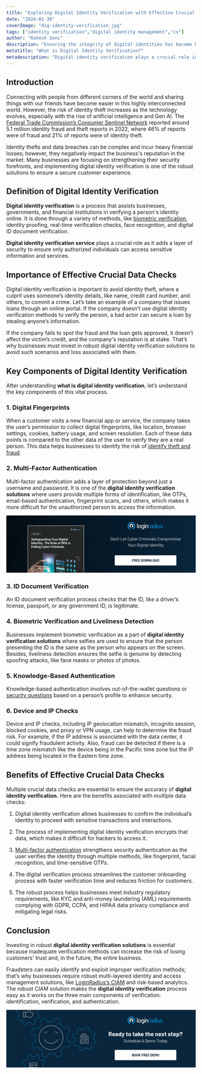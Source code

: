 ```yaml
---
title: "Exploring Digital Identity Verification with Effective Crucial Data Checks"
date: "2024-01-30"
coverImage: "dig-identity-verification.jpg"
tags: ["identity verification","digital identity management","cx"]
author: "Rakesh Soni"
description: "Ensuring the integrity of digital identities has become businesses' topmost concern in this rapidly evolving world. With every business, especially banking and finance, providing digital services for the customer’s convenience, how do they ensure they have the right person? Well, this blog delves into the intricacies of digital identity verification and how it can benefit businesses struggling with the same situation."
metatitle: "What is Digital Identity Verification?"
metadescription: "Digital identity verification plays a crucial role in every industry with stringent regulations. Let’s learn more about it and its key components."
---
```


## Introduction

Connecting with people from different corners of the world and sharing things with our friends have become easier in this highly interconnected world. However, the risk of identity theft increases as the technology evolves, especially with the rise of artificial intelligence and Gen AI. The [Federal Trade Commission’s Consumer Sentinel Network](https://www.ftc.gov/reports/consumer-sentinel-network-data-book-2022) reported around 5.1 million identity fraud and theft reports in 2022, where 46% of reports were of fraud and 21% of reports were of identity theft. 

Identity thefts and data breaches can be complex and incur heavy financial losses; however, they negatively impact the business's reputation in the market. Many businesses are focusing on strengthening their security forefronts, and implementing digital identity verification is one of the robust solutions to ensure a secure customer experience. 

## Definition of Digital Identity Verification

**Digital identity verification** is a process that assists businesses, governments, and financial institutions in verifying a person's identity online. It is done through a variety of methods, like [biometric verification](https://www.loginradius.com/blog/identity/biometric-authentication-mobile-apps/), identity proofing, real-time verification checks, face recognition, and digital ID document verification. 

**Digital identity verification service** plays a crucial role as it adds a layer of security to ensure only authorized individuals can access sensitive information and services. 

## Importance of Effective Crucial Data Checks

Digital identity verification is important to avoid identity theft, where a culprit uses someone’s identity details, like name, credit card number, and others, to commit a crime. Let’s take an example of a company that issues loans through an online portal. If the company doesn’t use digital identity verification methods to verify the person, a bad actor can secure a loan by stealing anyone’s information. 

If the company fails to spot the fraud and the loan gets approved, it doesn’t affect the victim’s credit, and the company's reputation is at stake. That’s why businesses must invest in robust digital identity verification solutions to avoid such scenarios and loss associated with them. 

## Key Components of Digital Identity Verification

After understanding **what is digital identity verification**, let’s understand the key components of this vital process. 

### 1. Digital Fingerprints 

When a customer visits a new financial app or service, the company takes the user’s permission to collect digital fingerprints, like location, browser settings, cookies, battery usage, and screen resolution. Each of these data points is compared to the other data of the user to verify they are a real person. This data helps businesses to identify the risk of [identify theft and fraud](https://www.loginradius.com/blog/identity/identity-theft-impact-on-businesses-in-2023/). 

### 2. Multi-Factor Authentication

Multi-factor authentication adds a layer of protection beyond just a username and password. It is one of the **digital identity verification solutions** where users provide multiple forms of identification, like OTPs, email-based authentication, fingerprint scans, and others, which makes it more difficult for the unauthorized person to access the information. 

[![WP-mfa](WP-mfa.png)](https://www.loginradius.com/resource/whitepaper/mfa-digital-identity-security/)

### 3. ID Document Verification 

An ID document verification process checks that the ID, like a driver’s license, passport, or any government ID, is legitimate. 

### 4. Biometric Verification and Liveliness Detection  

Businesses implement biometric verification as a part of **digital identity verification solutions** where selfies are used to ensure that the person presenting the ID is the same as the person who appears on the screen. Besides, liveliness detection ensures the selfie is genuine by detecting spoofing attacks, like face masks or photos of photos. 

### 5. Knowledge-Based Authentication 

Knowledge-based authentication involves out-of-the-wallet questions or [security questions](https://www.loginradius.com/blog/identity/best-practices-choosing-good-security-questions/) based on a person’s profile to enhance security. 

### 6. Device and IP Checks 

Device and IP checks, including IP geolocation mismatch, incognito session, blocked cookies, and proxy or VPN usage, can help to determine the fraud risk. For example, if the IP address is associated with the data center, it could signify fraudulent activity. Also, fraud can be detected if there is a time zone mismatch like the device being in the Pacific time zone but the IP address being located in the Eastern time zone. 

## Benefits of Effective Crucial Data Checks

Multiple crucial data checks are essential to ensure the accuracy of **digital identity verification.**
Here are the benefits associated with multiple data checks: 

1. Digital identity verification allows businesses to confirm the individual’s identity to proceed with sensitive transactions and interactions. 

2. The process of implementing digital identity verification encrypts that data, which makes it difficult for hackers to access it. 

3. [Multi-factor authentication](https://www.loginradius.com/multi-factor-authentication/) strengthens security authentication as the user verifies the identity through multiple methods, like fingerprint, facial recognition, and time-sensitive OTPs.

4. The digital verification process streamlines the customer onboarding process with faster verification time and reduces friction for customers. 

5. The robust process helps businesses meet industry regulatory requirements, like KYC and anti-money laundering (AML) requirements complying with GDPR, CCPA, and HIPAA data privacy compliance and mitigating legal risks. 

## Conclusion

Investing in robust **digital identity verification solutions** is essential because inadequate verification methods can increase the risk of losing customers' trust and, in the future, the entire business. 

Fraudsters can easily identify and exploit improper verification methods; that’s why businesses require robust multi-layered identity and access management solutions, like [LoginRadius’s CIAM](https://www.loginradius.com/authentication/) and risk-based analytics. The robust CIAM solution makes the **digital identity verification** process easy as it works on the three main components of verification: identification, verification, and authentication. 

[![book-a-free-demo-loginradius](../../assets/book-a-demo-loginradius.png)](https://www.loginradius.com/book-a-demo/)